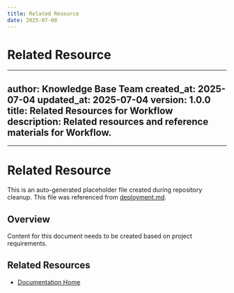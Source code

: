 ```yaml
---
title: Related Resource
date: 2025-07-08
---
```


# Related Resource

---
author: Knowledge Base Team
created_at: 2025-07-04
updated_at: 2025-07-04
version: 1.0.0
title: Related Resources for Workflow
description: Related resources and reference materials for Workflow.
---

---

# Related Resource

This is an auto-generated placeholder file created during repository cleanup.
This file was referenced from [deployment.md](deployment.md).

## Overview

Content for this document needs to be created based on project requirements.

## Related Resources

- [Documentation Home](../../../)
